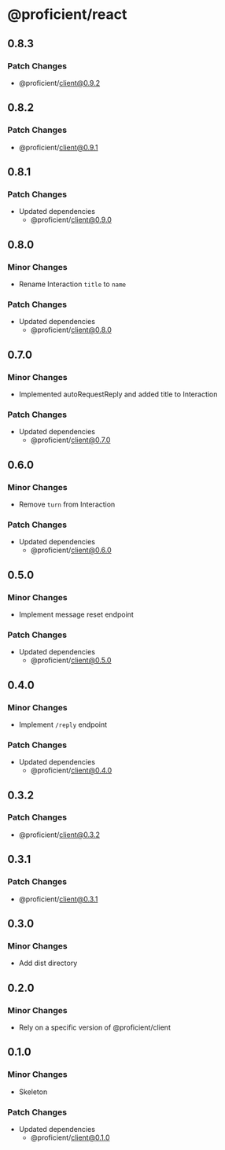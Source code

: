 # @proficient/react

## 0.8.3

### Patch Changes

- @proficient/client@0.9.2

## 0.8.2

### Patch Changes

- @proficient/client@0.9.1

## 0.8.1

### Patch Changes

- Updated dependencies
  - @proficient/client@0.9.0

## 0.8.0

### Minor Changes

- Rename Interaction `title` to `name`

### Patch Changes

- Updated dependencies
  - @proficient/client@0.8.0

## 0.7.0

### Minor Changes

- Implemented autoRequestReply and added title to Interaction

### Patch Changes

- Updated dependencies
  - @proficient/client@0.7.0

## 0.6.0

### Minor Changes

- Remove `turn` from Interaction

### Patch Changes

- Updated dependencies
  - @proficient/client@0.6.0

## 0.5.0

### Minor Changes

- Implement message reset endpoint

### Patch Changes

- Updated dependencies
  - @proficient/client@0.5.0

## 0.4.0

### Minor Changes

- Implement `/reply` endpoint

### Patch Changes

- Updated dependencies
  - @proficient/client@0.4.0

## 0.3.2

### Patch Changes

- @proficient/client@0.3.2

## 0.3.1

### Patch Changes

- @proficient/client@0.3.1

## 0.3.0

### Minor Changes

- Add dist directory

## 0.2.0

### Minor Changes

- Rely on a specific version of @proficient/client

## 0.1.0

### Minor Changes

- Skeleton

### Patch Changes

- Updated dependencies
  - @proficient/client@0.1.0
